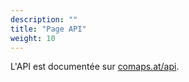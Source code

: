 ```yaml
---
description: ""
title: "Page API"
weight: 10
---
```


L'API est documentée sur [comaps.at/api](https://comaps.at/api).
